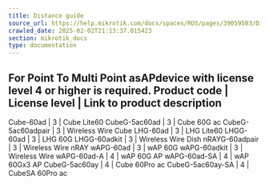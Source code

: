 ```yaml
---
title: Distance guide
source_url: https://help.mikrotik.com/docs/spaces/ROS/pages/39059503/Distance+guide,
crawled_date: 2025-02-02T21:13:37.015423
section: mikrotik_docs
type: documentation
---
```


For Point To Multi Point asAPdevice with license level 4 or higher is required.
Product code | License level | Link to product description
----------------------------------------------------------
Cube-60ad | 3 | Cube Lite60
CubeG-5ac60ad | 3 | Cube 60G ac
CubeG-5ac60adpair | 3 | Wireless Wire Cube
LHG-60ad | 3 | LHG Lite60
LHGG-60ad | 3 | LHG 60G
LHGG-60adkit | 3 | Wireless Wire Dish
nRAYG-60adpair | 3 | Wireless Wire nRAY
wAPG-60ad | 3 | wAP 60G
wAPG-60adkit | 3 | Wireless Wire
wAPG-60ad-A | 4 | wAP 60G AP
wAPG-60ad-SA | 4 | wAP 60Gx3 AP
CubeG-5ac60ay | 4 | Cube 60Pro ac
CubeG-5ac60ay-SA | 4 | CubeSA 60Pro ac